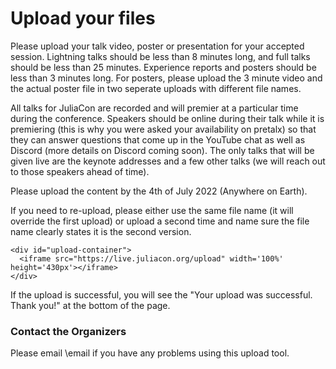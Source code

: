 # Upload your files

Please upload your talk video, poster or presentation for your accepted session.
Lightning talks should be less than 8 minutes long, and full talks should be less than 25 minutes.
Experience reports and posters should be less than 3 minutes long.
For posters, please upload the 3 minute video and the actual poster file in two seperate uploads with different file names.

All talks for JuliaCon are recorded and will premier at a particular time during the conference. Speakers should be online during their talk while it is premiering (this is why you were asked your availability on pretalx) so that they can answer questions that come up in the YouTube chat as well as Discord (more details on Discord coming soon). The only talks that will be given live are the keynote addresses and a few other talks (we will reach out to those speakers ahead of time).

Please upload the content by the 4th of July 2022 (Anywhere on Earth).

If you need to re-upload, please either use the same file name (it will override the first upload) or upload a second time and name sure the file name clearly states it is the second version. 

~~~
<div id="upload-container">
  <iframe src="https://live.juliacon.org/upload" width='100%' height='430px'></iframe>
</div>
~~~

If the upload is successful, you will see the "Your upload was successful. Thank you!" at the bottom of the page.

### Contact the Organizers

Please email \email if you have any problems using this upload tool.
